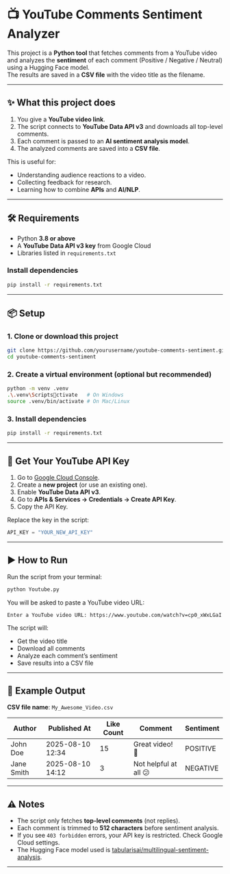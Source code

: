 # 📺 YouTube Comments Sentiment Analyzer

This project is a **Python tool** that fetches comments from a YouTube video and analyzes the **sentiment** of each comment (Positive / Negative / Neutral) using a Hugging Face model.  
The results are saved in a **CSV file** with the video title as the filename.

---

## ✨ What this project does
1. You give a **YouTube video link**.  
2. The script connects to **YouTube Data API v3** and downloads all top-level comments.  
3. Each comment is passed to an **AI sentiment analysis model**.  
4. The analyzed comments are saved into a **CSV file**.  

This is useful for:
- Understanding audience reactions to a video.  
- Collecting feedback for research.  
- Learning how to combine **APIs** and **AI/NLP**.  

---

## 🛠️ Requirements

- Python **3.8 or above**
- A **YouTube Data API v3 key** from Google Cloud
- Libraries listed in `requirements.txt`

### Install dependencies
```bash
pip install -r requirements.txt
```

---

## 📦 Setup

### 1. Clone or download this project
```bash
git clone https://github.com/yourusername/youtube-comments-sentiment.git
cd youtube-comments-sentiment
```

### 2. Create a virtual environment (optional but recommended)
```bash
python -m venv .venv
.\.venv\Scriptsctivate   # On Windows
source .venv/bin/activate # On Mac/Linux
```

### 3. Install dependencies
```bash
pip install -r requirements.txt
```

---

## 🔑 Get Your YouTube API Key

1. Go to [Google Cloud Console](https://console.cloud.google.com/).  
2. Create a **new project** (or use an existing one).  
3. Enable **YouTube Data API v3**.  
4. Go to **APIs & Services → Credentials → Create API Key**.  
5. Copy the API Key.  

Replace the key in the script:
```python
API_KEY = "YOUR_NEW_API_KEY"
```

---

## ▶️ How to Run

Run the script from your terminal:
```bash
python Youtube.py
```

You will be asked to paste a YouTube video URL:
```
Enter a YouTube video URL: https://www.youtube.com/watch?v=cp0_xWxLGaI
```

The script will:
- Get the video title  
- Download all comments  
- Analyze each comment’s sentiment  
- Save results into a CSV file  

---

## 📂 Example Output

**CSV file name**: `My_Awesome_Video.csv`

| Author     | Published At       | Like Count | Comment                 | Sentiment |
|------------|-------------------|------------|-------------------------|-----------|
| John Doe   | 2025-08-10 12:34  | 15         | Great video! 👏         | POSITIVE  |
| Jane Smith | 2025-08-10 14:12  | 3          | Not helpful at all 😕    | NEGATIVE  |

---

## ⚠️ Notes

- The script only fetches **top-level comments** (not replies).  
- Each comment is trimmed to **512 characters** before sentiment analysis.  
- If you see `403 forbidden` errors, your API key is restricted. Check Google Cloud settings.  
- The Hugging Face model used is [tabularisai/multilingual-sentiment-analysis](https://huggingface.co/tabularisai/multilingual-sentiment-analysis).

---
